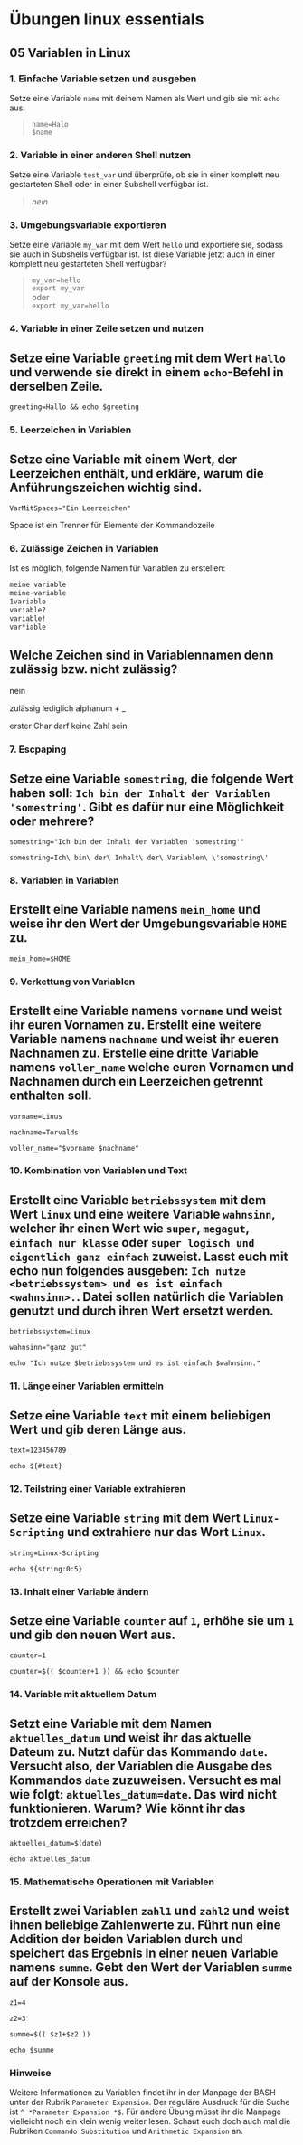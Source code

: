# Übungen linux essentials


## 05 Variablen in Linux

### 1. Einfache Variable setzen und ausgeben

Setze eine Variable `name` mit deinem Namen als Wert und gib sie mit `echo` aus.

>`name=Halo`  
>`$name`

### 2. Variable in einer anderen Shell nutzen

Setze eine Variable `test_var` und überprüfe, ob sie in einer komplett neu gestarteten Shell oder in einer Subshell 
verfügbar ist.

>*nein*

### 3. Umgebungsvariable exportieren

Setze eine Variable `my_var` mit dem Wert `hello` und exportiere sie, sodass sie auch in Subshells verfügbar ist. 
Ist diese Variable jetzt auch in einer komplett neu gestarteten Shell verfügbar?


>`my_var=hello`  
>`export my_var`  
oder  
>`export my_var=hello`
 
### 4. Variable in einer Zeile setzen und nutzen

Setze eine Variable `greeting` mit dem Wert `Hallo` und verwende sie direkt in einem `echo`-Befehl in derselben Zeile.
--

`greeting=Hallo && echo $greeting`

### 5. Leerzeichen in Variablen

Setze eine Variable mit einem Wert, der Leerzeichen enthält, und erkläre, warum die Anführungszeichen wichtig sind.
--

`VarMitSpaces="Ein Leerzeichen"`

Space ist ein Trenner für Elemente der Kommandozeile 

### 6. Zulässige Zeichen in Variablen

Ist es möglich, folgende Namen für Variablen zu erstellen:
```bash
meine variable
meine-variable
1variable
variable?
variable!
var*iable
```
Welche Zeichen sind in Variablennamen denn zulässig bzw. nicht zulässig?
--

nein

zulässig lediglich alphanum + _

erster Char darf keine Zahl sein 

### 7. Escpaping

Setze eine Variable `somestring`, die folgende Wert haben soll: `Ich bin der Inhalt der Variablen 'somestring'`. 
Gibt es dafür nur eine Möglichkeit oder mehrere?
--

`somestring="Ich bin der Inhalt der Variablen 'somestring'"`

`somestring=Ich\ bin\ der\ Inhalt\ der\ Variablen\ \'somestring\'`

### 8. Variablen in Variablen

Erstellt eine Variable namens `mein_home` und weise ihr den Wert der Umgebungsvariable `HOME` zu.
--

`mein_home=$HOME`


### 9. Verkettung von Variablen

Erstellt eine Variable namens `vorname` und weist ihr euren Vornamen zu. Erstellt eine weitere Variable 
namens `nachname` und weist ihr eueren Nachnamen zu. Erstelle eine dritte Variable namens `voller_name` 
welche euren Vornamen und Nachnamen durch ein Leerzeichen getrennt enthalten soll.
--

`vorname=Linus`

`nachname=Torvalds`

`voller_name="$vorname $nachname"`


### 10. Kombination von Variablen und Text

Erstellt eine Variable `betriebssystem` mit dem Wert `Linux` und eine weitere Variable `wahnsinn`, 
welcher ihr einen Wert wie `super`, `megagut`, `einfach nur klasse` oder `super logisch und eigentlich ganz einfach` 
zuweist. Lasst euch mit echo nun folgendes ausgeben: `Ich nutze <betriebssystem> und es ist einfach <wahnsinn>.`. 
Datei sollen natürlich die Variablen genutzt und durch ihren Wert ersetzt werden.
--

`betriebssystem=Linux`

`wahnsinn="ganz gut"`

`echo "Ich nutze $betriebssystem und es ist einfach $wahnsinn."` 

### 11. Länge einer Variablen ermitteln

Setze eine Variable `text` mit einem beliebigen Wert und gib deren Länge aus.
--

`text=123456789`

`echo ${#text}`

### 12. Teilstring einer Variable extrahieren

Setze eine Variable `string` mit dem Wert `Linux-Scripting` und extrahiere nur das Wort `Linux`.
--

`string=Linux-Scripting`

`echo ${string:0:5}`

### 13. Inhalt einer Variable ändern
Setze eine Variable `counter` auf `1`, erhöhe sie um `1` und gib den neuen Wert aus.
--

`counter=1`

`counter=$(( $counter+1 )) && echo $counter`

### 14. Variable mit aktuellem Datum

Setzt eine Variable mit dem Namen `aktuelles_datum` und weist ihr das aktuelle Dateum zu. 
Nutzt dafür das Kommando `date`. Versucht also, der Variablen die Ausgabe des Kommandos `date` zuzuweisen. 
Versucht es mal wie folgt: `aktuelles_datum=date`. Das wird nicht funktionieren. 
Warum? Wie könnt ihr das trotzdem erreichen?
--

`aktuelles_datum=$(date)`

`echo aktuelles_datum`

### 15. Mathematische Operationen mit Variablen

Erstellt zwei Variablen `zahl1` und `zahl2` und weist ihnen beliebige Zahlenwerte zu. 
Führt nun eine Addition der beiden Variablen durch und speichert das Ergebnis in einer neuen Variable namens `summe`. 
Gebt den Wert der Variablen `summe` auf der Konsole aus.
--

`z1=4`

`z2=3`

`summe=$(( $z1+$z2 ))`

`echo $summe`

### Hinweise

Weitere Informationen zu Variablen findet ihr in der Manpage der BASH unter der Rubrik `Parameter Expansion`. Der reguläre Ausdruck für die Suche ist `^ *Parameter Expansion *$`. Für andere Übung müsst ihr die Manpage vielleicht noch ein klein wenig weiter lesen. Schaut euch doch auch mal die Rubriken `Commando Substitution` und `Arithmetic Expansion` an.
